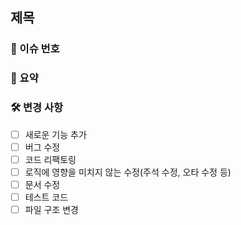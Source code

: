## 제목
### 📌 이슈 번호


### 📝 요약


### 🛠️ 변경 사항
- [ ] 새로운 기능 추가
- [ ] 버그 수정
- [ ] 코드 리팩토링
- [ ] 로직에 영향을 미치지 않는 수정(주석 수정, 오타 수정 등)
- [ ] 문서 수정
- [ ] 테스트 코드
- [ ] 파일 구조 변경
